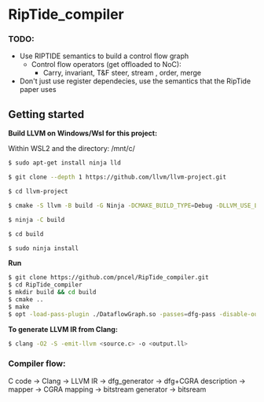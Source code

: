 # RipTide_compiler

### TODO:

* Use RIPTIDE semantics to build a control flow graph
  * Control flow operators (get offloaded to NoC):
    * Carry, invariant, T&F steer, stream , order, merge
* Don't just use register dependecies, use the semantics that the RipTide paper uses

## Getting started

**Build LLVM on Windows/Wsl for this project:**

Within WSL2 and the directory: /mnt/c/ 

```bash
$ sudo apt-get install ninja lld

$ git clone --depth 1 https://github.com/llvm/llvm-project.git

$ cd llvm-project

$ cmake -S llvm -B build -G Ninja -DCMAKE_BUILD_TYPE=Debug -DLLVM_USE_LINKER=lld -DLLVM_INCLUDE_BENCHMARKS=OFF -DLLVM_TARGETS_TO_BUILD= DLLVM_INCLUDE_TESTS=OFF

$ ninja -C build

$ cd build

$ sudo ninja install
```

**Run**

```bash
$ git clone https://github.com/pncel/RipTide_compiler.git
$ cd RipTide_compiler
$ mkdir build && cd build
$ cmake ..
$ make
$ opt -load-pass-plugin ./DataflowGraph.so -passes=dfg-pass -disable-output ../example/simple_ops_ir.ll
```

**To generate LLVM IR from Clang:**

```bash
$ clang -O2 -S -emit-llvm <source.c> -o <output.ll>
```

### Compiler flow:

C code -> Clang -> LLVM IR -> dfg_generator -> dfg+CGRA description -> mapper -> CGRA mapping -> bitstream generator -> bitsream 

